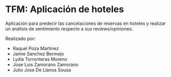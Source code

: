 # TFM: Aplicación de hoteles
Aplicación para predecir las cancelaciones de reservas en hoteles y realizar un análisis de sentimiento respecto a sus reviews/opiniones.

Realizado por:
- Raquel Poza Martinez
- Jaime	Sanchez Bermejo
- Lydia	Torronteras Moreno
- Jose Luis	Zamorano Zamorano
- Julio Jose	De Llanos Sousa

